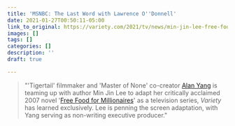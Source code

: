 ```yaml
---
title: 'MSNBC: The Last Word with Lawrence O''Donnell'
date: 2021-01-27T00:50:11-05:00
link_to_original: https://variety.com/2021/tv/news/min-jin-lee-free-food-millionaires-alan-yang-netflix-1234892665/
images: []
tags: []
categories: []
description: ''
draft: true

---
```

> "'Tigertail' filmmaker and 'Master of None' co-creator [Alan Yang](https://variety.com/t/alan-yang/) is teaming up with author Min Jin Lee to adapt her critically acclaimed 2007 novel '[Free Food for Millionaires](https://variety.com/t/free-food-for-millionaires/)' as a television series, _Variety_ has learned exclusively. Lee is penning the screen adaptation, with Yang serving as non-writing executive producer."